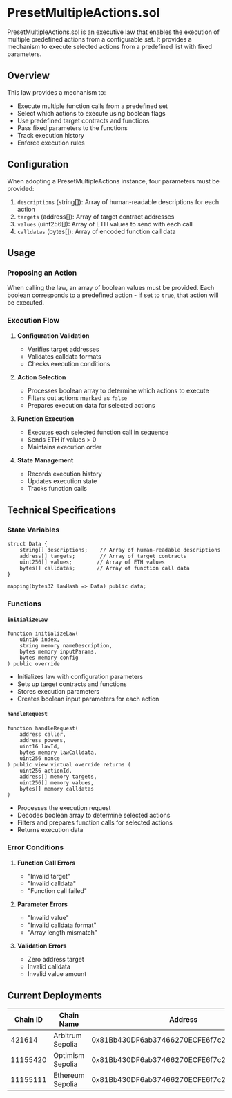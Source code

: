 # PresetMultipleActions.sol

PresetMultipleActions.sol is an executive law that enables the execution of multiple predefined actions from a configurable set. It provides a mechanism to execute selected actions from a predefined list with fixed parameters.

## Overview

This law provides a mechanism to:
- Execute multiple function calls from a predefined set
- Select which actions to execute using boolean flags
- Use predefined target contracts and functions
- Pass fixed parameters to the functions
- Track execution history
- Enforce execution rules

## Configuration

When adopting a PresetMultipleActions instance, four parameters must be provided:

1. `descriptions` (string[]): Array of human-readable descriptions for each action
2. `targets` (address[]): Array of target contract addresses
3. `values` (uint256[]): Array of ETH values to send with each call
4. `calldatas` (bytes[]): Array of encoded function call data

## Usage

### Proposing an Action

When calling the law, an array of boolean values must be provided. Each boolean corresponds to a predefined action - if set to `true`, that action will be executed.

### Execution Flow

1. **Configuration Validation**
   - Verifies target addresses
   - Validates calldata formats
   - Checks execution conditions

2. **Action Selection**
   - Processes boolean array to determine which actions to execute
   - Filters out actions marked as `false`
   - Prepares execution data for selected actions

3. **Function Execution**
   - Executes each selected function call in sequence
   - Sends ETH if values > 0
   - Maintains execution order

4. **State Management**
   - Records execution history
   - Updates execution state
   - Tracks function calls

## Technical Specifications

### State Variables

```solidity
struct Data {
    string[] descriptions;    // Array of human-readable descriptions
    address[] targets;        // Array of target contracts
    uint256[] values;        // Array of ETH values
    bytes[] calldatas;       // Array of function call data
}

mapping(bytes32 lawHash => Data) public data;
```

### Functions

#### `initializeLaw`
```solidity
function initializeLaw(
    uint16 index,
    string memory nameDescription,
    bytes memory inputParams,
    bytes memory config
) public override
```
- Initializes law with configuration parameters
- Sets up target contracts and functions
- Stores execution parameters
- Creates boolean input parameters for each action

#### `handleRequest`
```solidity
function handleRequest(
    address caller,
    address powers,
    uint16 lawId,
    bytes memory lawCalldata,
    uint256 nonce
) public view virtual override returns (
    uint256 actionId,
    address[] memory targets,
    uint256[] memory values,
    bytes[] memory calldatas
)
```
- Processes the execution request
- Decodes boolean array to determine selected actions
- Filters and prepares function calls for selected actions
- Returns execution data

### Error Conditions

1. **Function Call Errors**
   - "Invalid target"
   - "Invalid calldata"
   - "Function call failed"

2. **Parameter Errors**
   - "Invalid value"
   - "Invalid calldata format"
   - "Array length mismatch"

3. **Validation Errors**
   - Zero address target
   - Invalid calldata
   - Invalid value amount

## Current Deployments

| Chain ID  | Chain Name         | Address                                      |
|-----------|-------------------|----------------------------------------------|
| 421614    | Arbitrum Sepolia  | 0x81Bb430DF6ab37466270ECFE6f7c29B3D3e44A35  |
| 11155420  | Optimism Sepolia  | 0x81Bb430DF6ab37466270ECFE6f7c29B3D3e44A35  |
| 11155111  | Ethereum Sepolia  | 0x81Bb430DF6ab37466270ECFE6f7c29B3D3e44A35  | 



